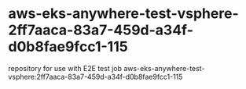 # aws-eks-anywhere-test-vsphere-2ff7aaca-83a7-459d-a34f-d0b8fae9fcc1-115
repository for use with E2E test job aws-eks-anywhere-test-vsphere:2ff7aaca-83a7-459d-a34f-d0b8fae9fcc1-115
